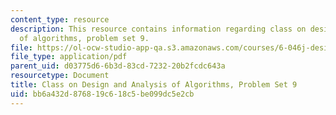 ```yaml
---
content_type: resource
description: This resource contains information regarding class on design and analysis
  of algorithms, problem set 9.
file: https://ol-ocw-studio-app-qa.s3.amazonaws.com/courses/6-046j-design-and-analysis-of-algorithms-spring-2015/bb6a432d876819c618c5be099dc5e2cb_MIT6_046JS15_pset9.pdf
file_type: application/pdf
parent_uid: d03775d6-6b3d-83cd-7232-20b2fcdc643a
resourcetype: Document
title: Class on Design and Analysis of Algorithms, Problem Set 9
uid: bb6a432d-8768-19c6-18c5-be099dc5e2cb
---
```

